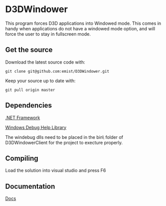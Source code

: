 <h1>D3DWindower</h1>

This program forces D3D applications into Windowed mode.  This comes in handy when applications do not have a windowed mode option, and will force the user to stay in fullscreen mode. 

<h2>Get the source</h2>

Download the latest source code with:

`git clone git@github.com:emist/D3DWindower.git`

Keep your source up to date with:

`git pull origin master`

<h2>Dependencies</h2>

[.NET Framework](http://www.microsoft.com/net/download.aspx)

[Windows Debug Help Library](http://msdn.microsoft.com/en-us/library/windows/desktop/ms679309.aspx)

The windebug dlls need to be placed in the bin\ folder of D3DWindowerClient for the project to execture properly.

<h2>Compiling</h2>

Load the solution into visual studio and press F6

<h2>Documentation</h2>

[Docs](http://eryanbot.com/jtp/2013/06/02/d3dwindower/)